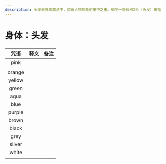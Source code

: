 ```yaml
---
description: 头发是像素魔法中，塑造人物形象的重中之重。御宅一族有用X毛（头发）来指代某个人物的习俗。头发的咒语由颜色、长度、样式、饰品几大要素构成。
---
```


# 身体：头发

###

|   咒语   |  释义 |  备注 |
| :----: | :-: | :-: |
|  pink  |     |     |
|        |     |     |
| orange |     |     |
| yellow |     |     |
|  green |     |     |
|  aqua  |     |     |
|  blue  |     |     |
| purple |     |     |
|  brown |     |     |
|  black |     |     |
|  grey  |     |     |
| silver |     |     |
|  white |     |     |
|        |     |     |


